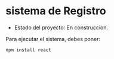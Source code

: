<h1>sistema de Registro</h1>

- Estado del proyecto: En construccion.

Para ejecutar el sistema, debes poner:

```npm install react```
